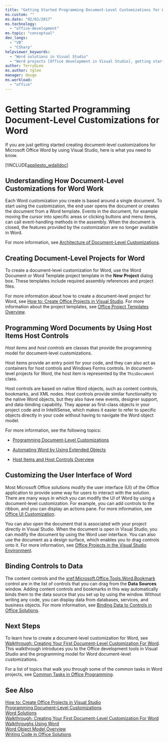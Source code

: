 ```yaml
---
title: "Getting Started Programming Document-Level Customizations for Word | Microsoft Docs"
ms.custom: ""
ms.date: "02/02/2017"
ms.technology: 
  - "office-development"
ms.topic: "conceptual"
dev_langs: 
  - "VB"
  - "CSharp"
helpviewer_keywords: 
  - "Word solutions in Visual Studio"
  - "Word projects [Office development in Visual Studio], getting started"
author: TerryGLee
ms.author: tglee
manager: douge
ms.workload: 
  - "office"
---
```

# Getting Started Programming Document-Level Customizations for Word
  If you are just getting started creating document-level customizations for Microsoft Office Word by using Visual Studio, here is what you need to know.  
  
 [!INCLUDE[appliesto_wdalldoc](../vsto/includes/appliesto-wdalldoc-md.md)]  
  
## Understanding How Document-Level Customizations for Word Work  
 Each Word customization you create is based around a single document. To start using the customization, the end user opens the document or creates the document from a Word template. Events in the document, for example moving the cursor into specific areas or clicking buttons and menu items, can call event-handling methods in the assembly. When the document is closed, the features provided by the customization are no longer available in Word.  
  
 For more information, see [Architecture of Document-Level Customizations](../vsto/architecture-of-document-level-customizations.md).  
  
## Creating Document-Level Projects for Word  
 To create a document-level customization for Word, use the Word Document or Word Template project template in the **New Project** dialog box. These templates include required assembly references and project files.  
  
 For more information about how to create a document-level project for Word, see [How to: Create Office Projects in Visual Studio](../vsto/how-to-create-office-projects-in-visual-studio.md). For more information about the project templates, see [Office Project Templates Overview](../vsto/office-project-templates-overview.md).  
  
## Programming Word Documents by Using Host Items Host Controls  
 *Host items* and *host controls* are classes that provide the programming model for document-level customizations.  
  
 Host items provide an entry point for your code, and they can also act as containers for host controls and Windows Forms controls. In document-level projects for Word, the host item is represented by the `ThisDocument` class.  
  
 Host controls are based on native Word objects, such as content controls, bookmarks, and XML nodes. Host controls provide similar functionality to the native Word objects, but they also have new events, designer support, and data-binding capability. They appear as first-class objects in your project code and in IntelliSense, which makes it easier to refer to specific objects directly in your code without having to navigate the Word object model.  
  
 For more information, see the following topics:  
  
-   [Programming Document-Level Customizations](../vsto/programming-document-level-customizations.md)  
  
-   [Automating Word by Using Extended Objects](../vsto/automating-word-by-using-extended-objects.md)  
  
-   [Host Items and Host Controls Overview](../vsto/host-items-and-host-controls-overview.md)  
  
## Customizing the User Interface of Word  
 Most Microsoft Office solutions modify the user interface (UI) of the Office application to provide some way for users to interact with the solution. There are many ways in which you can modify the UI of Word by using a document-level customization. For example, you can add controls to the ribbon, and you can display an actions pane. For more information, see [Office UI Customization](../vsto/office-ui-customization.md).  
  
 You can also open the document that is associated with your project directly in Visual Studio. When the document is open in Visual Studio, you can modify the document by using the Word user interface. You can also use the document as a design surface, which enables you to drag controls onto it. For more information, see [Office Projects in the Visual Studio Environment](../vsto/office-projects-in-the-visual-studio-environment.md).  
  
## Binding Controls to Data  
 The content controls and the <xref:Microsoft.Office.Tools.Word.Bookmark> control are in the list of controls that you can drag from the **Data Sources** window. Adding content controls and bookmarks in this way automatically binds them to the data source that you set up by using the window. Without writing any code, you can display data from databases, services, and business objects. For more information, see [Binding Data to Controls in Office Solutions](../vsto/binding-data-to-controls-in-office-solutions.md).  
  
## Next Steps  
 To learn how to create a document-level customization for Word, see [Walkthrough: Creating Your First Document-Level Customization For Word](../vsto/walkthrough-creating-your-first-document-level-customization-for-word.md). This walkthrough introduces you to the Office development tools in Visual Studio and the programming model for Word document-level customizations.  
  
 For a list of topics that walk you through some of the common tasks in Word projects, see [Common Tasks in Office Programming](../vsto/common-tasks-in-office-programming.md).  
  
## See Also  
 [How to: Create Office Projects in Visual Studio](../vsto/how-to-create-office-projects-in-visual-studio.md)   
 [Programming Document-Level Customizations](../vsto/programming-document-level-customizations.md)   
 [Word Solutions](../vsto/word-solutions.md)   
 [Walkthrough: Creating Your First Document-Level Customization For Word](../vsto/walkthrough-creating-your-first-document-level-customization-for-word.md)   
 [Walkthroughs Using Word](../vsto/walkthroughs-using-word.md)   
 [Word Object Model Overview](../vsto/word-object-model-overview.md)   
 [Writing Code in Office Solutions](../vsto/writing-code-in-office-solutions.md)  
  
  